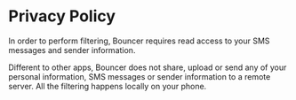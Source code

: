 Privacy Policy
=====================

In order to perform filtering, Bouncer requires read access to your SMS messages and sender information.

Different to other apps, Bouncer does not share, upload or send any of your personal information, SMS messages or sender information to a remote server.   All the filtering happens locally on your phone.



